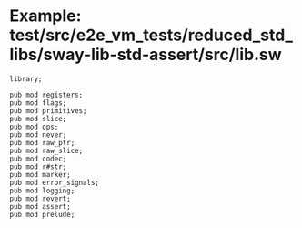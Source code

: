 # Example: test/src/e2e_vm_tests/reduced_std_libs/sway-lib-std-assert/src/lib.sw

```sway
library;

pub mod registers;
pub mod flags;
pub mod primitives;
pub mod slice;
pub mod ops;
pub mod never;
pub mod raw_ptr;
pub mod raw_slice;
pub mod codec;
pub mod r#str;
pub mod marker;
pub mod error_signals;
pub mod logging;
pub mod revert;
pub mod assert;
pub mod prelude;

```

